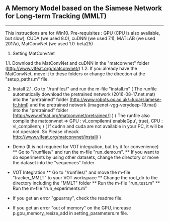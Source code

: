 ## A Memory Model based on the Siamese Network for Long-term Tracking (MMLT)
- - - -

This instructions are for Win10.
Pre-requisites : GPU (CPU is also available, but slow), CUDA (we used 8.0), cuDNN (we used 7.1), MATLAB (we used 2017a), MatConvNet (we used 1.0-beta25)
 
1. Setting MatConvNet

1.1. Download the MatConvNet and cuDNN in the "matconvnet" folder (http://www.vlfeat.org/matconvnet/)
1.2. If you already have the MatConvNet, move it to these folders or change the direction at the "setup_paths.m" file.
 
2. Install
2.1. Go to "/runfiles/" and run the m-file "install.m"
 ( The runfile automatically download the pretrained network (2016-08-17.net.mat) into the "pretrained" folder [http://www.robots.ox.ac.uk/~luca/siamese-fc.html] and
    the pretrained network (imagenet-vgg-verydeep-19.mat) into the "pretrained" folder [http://www.vlfeat.org/matconvnet/pretrained/] )
  ( The runfile also complie the matconvnet => GPU : vl_compilenn('enableGpu', true), CPU : vl_compilenn; )
  ( If cudnn and cuda are not available in your PC, it will be not operated. So Please cheack http://www.vlfeat.org/matconvnet/install/ )
 
* Demo (It is not required for VOT integration, but try it for convenience)
** Go to "/runfiles/" and run the m-file "run_demo.m".
** If you want to do experiments by using other datasets, change the directory or move the dataset into the "sequences" folder
* VOT Integration
** Go to "/runfiles/" and move the m-file "tracker_MMLT" to your VOT workspace
** Change the root_dir to the directory including the "MMLT" folder
** Run the m-file "run_test.m"
** Run the m-file "run_experiments.m"

* If you get an error "gpuarray", check the readme file.
* If you get an error "out of memory" on the GPU, increase p.gpu_memory_resize_add in setting_parameters.m file.



